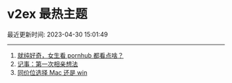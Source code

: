 # v2ex 最热主题

最近更新时间: 2023-04-30 15:01:49

--- 
1. [就纯好奇，女生看 pornhub 都看点啥？](https://www.v2ex.com/t/936518) 
2. [记事：第一次相亲想法](https://www.v2ex.com/t/936509) 
3. [同价位选择 Mac 还是 win](https://www.v2ex.com/t/936555) 
